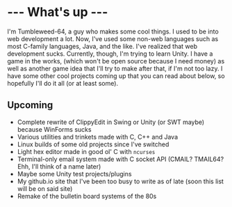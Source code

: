 # --- What's up ---

I'm Tumbleweed-64, a guy who makes some cool things. I used to be into web development a lot. Now, I've used some non-web languages such as most C-family languages, Java, and the like. I've realized that web development sucks. Currently, though, I'm trying to learn Unity. I have a game in the works, (which won't be open source because I need money) as well as another game idea that I'll try to make after that, if I'm not too lazy. I have some other cool projects coming up that you can read about below, so hopefully I'll do it all (or at least some).

## Upcoming
- Complete rewrite of ClippyEdit in Swing or Unity (or SWT maybe) because WinForms sucks
- Various utilities and trinkets made with C, C++ and Java
- Linux builds of some old projects since I've switched
- Light hex editor made in good ol' C with `ncurses`
- Terminal-only email system made with C socket API (CMAIL? TMAIL64? Ehh, I'll think of a name later)
- Maybe some Unity test projects/plugins
- My github.io site that I've been too busy to write as of late (soon this list will be on said site)
- Remake of the bulletin board systems of the 80s
